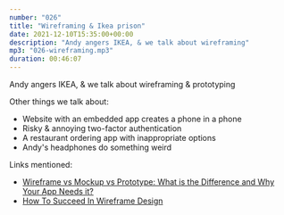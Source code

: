 ```yaml
---
number: "026"
title: "Wireframing & Ikea prison"
date: 2021-12-10T15:35:00+00:00
description: "Andy angers IKEA, & we talk about wireframing"
mp3: "026-wireframing.mp3"
duration: 00:46:07
---
```


Andy angers IKEA, & we talk about wireframing & prototyping 

Other things we talk about:
- Website with an embedded app creates a phone in a phone
- Risky & annoying two-factor authentication
- A restaurant ordering app with inappropriate options
- Andy's headphones do something weird

Links mentioned:
- [Wireframe vs Mockup vs Prototype: What is the Difference and Why Your App Needs it?](https://blog.railwaymen.org/wireframe-vs-mockup-vs-prototype-what-is-the-difference-and-why-your-app-needs-it)
- [How To Succeed In Wireframe Design](https://www.smashingmagazine.com/2020/04/wireframe-design-success/)
